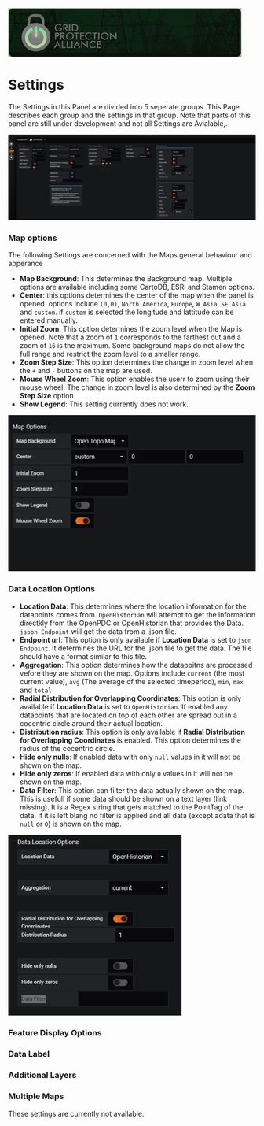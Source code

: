 ﻿<div style="height:100px;">
<img align="left"  style="height:100px" src="./img/GPA.png" alt="Grid Protection Alliance">
</div>

# Settings
The Settings in this Panel are divided into 5 seperate groups. This Page describes each group and the settings in that group. Note that parts of this panel are still under development and not all Settings are Avialable,.

![Settings Overview](./img/Settings.png)

### Map options
The following Settings are concerned with the Maps general behaviour and apperance
* **Map Background**: This determines the Background map. Multiple options are available including some CartoDB, ESRI and Stamen options.
* **Center**: this options determines the center of the map when the panel is opened. options include `(0,0)`, `North America`, `Europe`, `W Asia`, `SE Asia` and `custom`. if `custom` is selected the longitude and lattitude can be entered manually.
* **Initial Zoom**: This option determines the zoom level when the Map is opened. Note that a zoom of `1` corresponds to the farthest out and a zoom of `16` is the maximum. Some background maps do not allow the full range and restrict the zoom level to a smaller range.
* **Zoom Step Size**: This option determines the change in zoom level when the `+` and `-` buttons on the map are used.
* **Mouse Wheel Zoom**: This option enables the userr to zoom using their mouse wheel. The change in zoom level is also determined by the **Zoom Step Size** option
* **Show Legend**: This setting currently does not work.

![Settings Map Options](./img/Settings_MapOptions.png)

### Data Location Options

* **Location Data**: This determines where the location information for the datapoints comes from. `OpenHistorian` will attempt to get the information directkly from the OpenPDC or OpenHistorian that provides the Data. `jspon Endpoint` will get the data from a .json file. 
* **Endpoint url**: This option is only available if **Location Data** is set to `json Endpoint`. It determines the URL for the .json file to get the data. The file should have a format similar to this file.
* **Aggregation**: This option determines how the datapoitns are processed vefore they are shown on the map. Options include `current` (the most current value), `avg` (The average of the selected timeperiod), `min`, `max` and `total`
* **Radial Distribution for Overlapping Coordinates**: This option is only available if **Location Data** is set to `OpenHistorian`. If enabled any datapoints that are located on top of each other are spread out in a cocentric circle around their actual location.
* **Distribution radius**: This option is only available if **Radial Distribution for Overlapping Coordinates** is enabled. This option determines the radius of the cocentric circle.
* **Hide only nulls**: If enabled data with only `null` values in it will not be shown on the map.
* **Hide only zeros**: If enabled data with only `0` values in it will not be shown on the map.
* **Data Filter**: This option can filter the data actually shown on the map. This is usefull if some data should be shown on a text layer (link missing). It is a Regex string that gets matched to the PointTag of the data. If it is left blang no filter is applied and all data (except adata that is `null` or `0`) is shown on the map.


![Settings Map Options](./img/Settings_DataLocation.png)
### Feature Display Options

### Data Label

### Additional Layers

### Multiple Maps
These settings are currently not available.